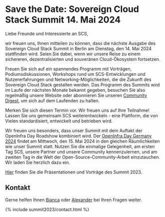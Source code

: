 # Save the Date: Sovereign Cloud Stack Summit 14. Mai 2024

Liebe Freunde und Interessierte an SCS,

wir freuen uns, Ihnen mitteilen zu können, dass die nächste Ausgabe des Sovereign Cloud Stack Summit in Berlin am Dienstag, den 14. Mai 2024 stattfinden wird. Seien Sie dabei, wenn wir unsere Reise zu einem sichereren, dezentralisierten und souveränen Cloud-Ökosystem fortsetzen.

Freuen Sie sich auf ein spannendes Programm mit Vorträgen, Podiumsdiskussionen, Workshops rund um SCS-Entwicklungen und Nutzererfahrungen und Networking-Möglichkeiten, die die Zukunft des Sovereign Cloud Stack gestalten werden. Das Programm des Summits wird im Laufe der nächsten Monate bekannt gegeben, besuchen Sie also regelmäßig unsere Website oder abonnieren Sie unseren [Community Digest](https://scs.sovereignit.de/mailman3/postorius/lists/announce.lists.scs.community/), um sich auf dem Laufenden zu halten.

Merken Sie sich diesen Termin vor. Wir freuen uns auf Ihre Teilnahme! Lassen Sie uns gemeinsam SCS weiterentwickeln - eine Plattform, die von Vielen standardisiert, entwickelt und betrieben wird.

Wir freuen uns besonders, dass unser Summit mit dem Auftakt der OpenInfra Day Roadshow kombiniert wird. Der [OpenInfra Day Germany 2024](https://superuser.openinfra.dev/articles/openinfra-event-strategy-update/) findet am Mittwoch, den 15. Mai 2024 in den gleichen Räumlichkeiten wie unser Summit statt. Nutzen Sie die einmalige Gelegenheit, am ersten Tag SCS, unsere Partner und unsere Community kennenzulernen, und am zweiten Tag in die Welt der Open-Source-Community-Arbeit einzutauchen. Wir laden Sie herzlich dazu ein.

[Hier](https://scs.community/summit2023) finden Sie die Präsentationen und Vorträge des Summit 2023.

## Kontakt

Gerne helfen Ihnen [Bianca](https://scs.community/hollery) oder [Alexander](https://scs.community/diab) bei Ihren Fragen weiter.

{% include summit2023/contact.html %}
